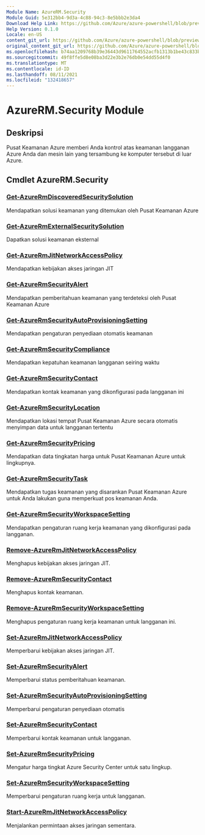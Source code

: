 ```yaml
---
Module Name: AzureRM.Security
Module Guid: 5e312bb4-9d3a-4c88-94c3-8e5bbb2e3da4
Download Help Link: https://github.com/Azure/azure-powershell/blob/preview/src/ResourceManager/Security/Commands.Security/help/AzureRM.Security.md
Help Version: 0.1.0
Locale: en-US
content_git_url: https://github.com/Azure/azure-powershell/blob/preview/src/ResourceManager/Security/Commands.Security/help/AzureRM.Security.md
original_content_git_url: https://github.com/Azure/azure-powershell/blob/preview/src/ResourceManager/Security/Commands.Security/help/AzureRM.Security.md
ms.openlocfilehash: b74aa1209768b39e36443d9611764552acfb1313b1be43c833b4c270ea2a1059
ms.sourcegitcommit: 49f8ffe5d8e08ba3d22e3b2e76db0e54dd55d4f0
ms.translationtype: MT
ms.contentlocale: id-ID
ms.lasthandoff: 08/11/2021
ms.locfileid: "132418657"
---
```

# AzureRM.Security Module
## Deskripsi
Pusat Keamanan Azure memberi Anda kontrol atas keamanan langganan Azure Anda dan mesin lain yang tersambung ke komputer tersebut di luar Azure.

## Cmdlet AzureRM.Security
### [Get-AzureRmDiscoveredSecuritySolution](Get-AzureRmDiscoveredSecuritySolution.md)
Mendapatkan solusi keamanan yang ditemukan oleh Pusat Keamanan Azure

### [Get-AzureRmExternalSecuritySolution](Get-AzureRmExternalSecuritySolution.md)
Dapatkan solusi keamanan eksternal 

### [Get-AzureRmJitNetworkAccessPolicy](Get-AzureRmJitNetworkAccessPolicy.md)
Mendapatkan kebijakan akses jaringan JIT

### [Get-AzureRmSecurityAlert](Get-AzureRmSecurityAlert.md)
Mendapatkan pemberitahuan keamanan yang terdeteksi oleh Pusat Keamanan Azure

### [Get-AzureRmSecurityAutoProvisioningSetting](Get-AzureRmSecurityAutoProvisioningSetting.md)
Mendapatkan pengaturan penyediaan otomatis keamanan

### [Get-AzureRmSecurityCompliance](Get-AzureRmSecurityCompliance.md)
Mendapatkan kepatuhan keamanan langganan seiring waktu

### [Get-AzureRmSecurityContact](Get-AzureRmSecurityContact.md)
Mendapatkan kontak keamanan yang dikonfigurasi pada langganan ini

### [Get-AzureRmSecurityLocation](Get-AzureRmSecurityLocation.md)
Mendapatkan lokasi tempat Pusat Keamanan Azure secara otomatis menyimpan data untuk langganan tertentu

### [Get-AzureRmSecurityPricing](Get-AzureRmSecurityPricing.md)
Mendapatkan data tingkatan harga untuk Pusat Keamanan Azure untuk lingkupnya.

### [Get-AzureRmSecurityTask](Get-AzureRmSecurityTask.md)
Mendapatkan tugas keamanan yang disarankan Pusat Keamanan Azure untuk Anda lakukan guna memperkuat pos keamanan Anda.

### [Get-AzureRmSecurityWorkspaceSetting](Get-AzureRmSecurityWorkspaceSetting.md)
Mendapatkan pengaturan ruang kerja keamanan yang dikonfigurasi pada langganan.

### [Remove-AzureRmJitNetworkAccessPolicy](Remove-AzureRmJitNetworkAccessPolicy.md)
Menghapus kebijakan akses jaringan JIT.

### [Remove-AzureRmSecurityContact](Remove-AzureRmSecurityContact.md)
Menghapus kontak keamanan.

### [Remove-AzureRmSecurityWorkspaceSetting](Remove-AzureRmSecurityWorkspaceSetting.md)
Menghapus pengaturan ruang kerja keamanan untuk langganan ini.

### [Set-AzureRmJitNetworkAccessPolicy](Set-AzureRmJitNetworkAccessPolicy.md)
Memperbarui kebijakan akses jaringan JIT.

### [Set-AzureRmSecurityAlert](Set-AzureRmSecurityAlert.md)
Memperbarui status pemberitahuan keamanan.

### [Set-AzureRmSecurityAutoProvisioningSetting](Set-AzureRmSecurityAutoProvisioningSetting.md)
Memperbarui pengaturan penyediaan otomatis

### [Set-AzureRmSecurityContact](Set-AzureRmSecurityContact.md)
Memperbarui kontak keamanan untuk langganan.

### [Set-AzureRmSecurityPricing](Set-AzureRmSecurityPricing.md)
Mengatur harga tingkat Azure Security Center untuk satu lingkup.

### [Set-AzureRmSecurityWorkspaceSetting](Set-AzureRmSecurityWorkspaceSetting.md)
Memperbarui pengaturan ruang kerja untuk langganan.

### [Start-AzureRmJitNetworkAccessPolicy](Start-AzureRmJitNetworkAccessPolicy.md)
Menjalankan permintaan akses jaringan sementara.

